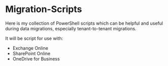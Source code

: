 # Migration-Scripts
Here is my collection of PowerShell scripts which can be helpful and useful during data migrations, especially tenant-to-tenant migrations.

It will be script for use with:
- Exchange Online
- SharePoint Online
- OneDrive for Business
